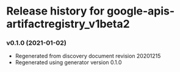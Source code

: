 # Release history for google-apis-artifactregistry_v1beta2

### v0.1.0 (2021-01-02)

* Regenerated from discovery document revision 20201215
* Regenerated using generator version 0.1.0


